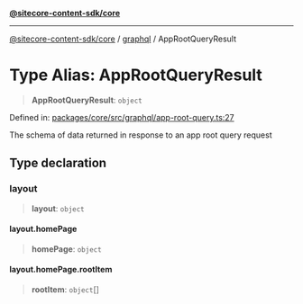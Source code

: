 [**@sitecore-content-sdk/core**](../../README.md)

***

[@sitecore-content-sdk/core](../../README.md) / [graphql](../README.md) / AppRootQueryResult

# Type Alias: AppRootQueryResult

> **AppRootQueryResult**: `object`

Defined in: [packages/core/src/graphql/app-root-query.ts:27](https://github.com/Sitecore/xmc-jss-dev/blob/c05a522c5533cbbabb306233de7c60e3deff8ed5/packages/core/src/graphql/app-root-query.ts#L27)

The schema of data returned in response to an app root query request

## Type declaration

### layout

> **layout**: `object`

#### layout.homePage

> **homePage**: `object`

#### layout.homePage.rootItem

> **rootItem**: `object`[]
